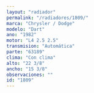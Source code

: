 ```yaml
---
layout: "radiador"
permalink: "/radiadores/1809/"
marca: "Chrysler / Dodge"
modelo: "Dart"
ano: "1982"
motor: "L4 2.5 2.5"
transmision: "Automática"
parte: "63189"
clima: "Con clima"
alto: "22 3/8"
ancho: "15 3/8"
observaciones: ""
id: "1809"
---
```



